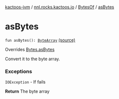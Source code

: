 [kactoos-jvm](../../index.md) / [nnl.rocks.kactoos.io](../index.md) / [BytesOf](index.md) / [asBytes](.)

# asBytes

`fun asBytes(): `[`ByteArray`](https://kotlinlang.org/api/latest/jvm/stdlib/kotlin/-byte-array/index.html) [(source)](https://github.com/neonailol/kactoos/blob/master/kactoos-jvm/src/main/kotlin/nnl/rocks/kactoos/io/BytesOf.kt#L221)

Overrides [Bytes.asBytes](../../nnl.rocks.kactoos/-bytes/as-bytes.md)

Convert it to the byte array.

### Exceptions

`IOException` - If fails

**Return**
The byte array

